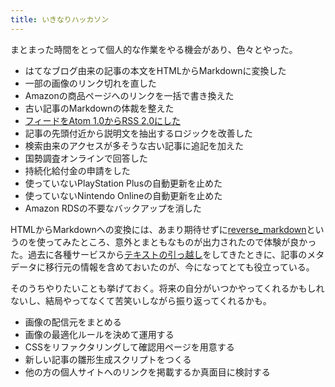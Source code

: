 ```yaml
---
title: いきなりハッカソン
---
```


まとまった時間をとって個人的な作業をやる機会があり、色々とやった。

- はてなブログ由来の記事の本文をHTMLからMarkdownに変換した
- 一部の画像のリンク切れを直した
- Amazonの商品ページへのリンクを一括で書き換えた
- 古い記事のMarkdownの体裁を整えた
- [フィードをAtom 1.0からRSS 2.0にした](/articles/2020-10-04-rss)
- 記事の先頭付近から説明文を抽出するロジックを改善した
- 検索由来のアクセスが多そうな古い記事に追記を加えた
- 国勢調査オンラインで回答した
- 持続化給付金の申請をした
- 使っていないPlayStation Plusの自動更新を止めた
- 使っていないNintendo Onlineの自動更新を止めた
- Amazon RDSの不要なバックアップを消した

HTMLからMarkdownへの変換には、あまり期待せずに[reverse_markdown](https://github.com/xijo/reverse_markdown)というのを使ってみたところ、意外とまともなものが出力されたので体験が良かった。過去に各種サービスから[テキストの引っ越し](/articles/2019-11-16-moving-text)をしてきたときに、記事のメタデータに移行元の情報を含めておいたのが、今になってとても役立っている。

そのうちやりたいことも挙げておく。将来の自分がいつかやってくれるかもしれないし、結局やってなくて苦笑いしながら振り返ってくれるかも。

- 画像の配信元をまとめる
- 画像の最適化ルールを決めて運用する
- CSSをリファクタリングして確認用ページを用意する
- 新しい記事の雛形生成スクリプトをつくる
- 他の方の個人サイトへのリンクを掲載するか真面目に検討する
